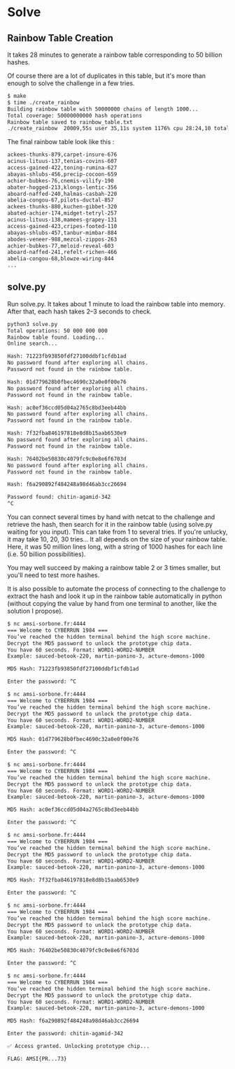 # Solve

## Rainbow Table Creation
It takes 28 minutes to generate a rainbow table corresponding to 50 billion hashes.

Of course there are a lot of duplicates in this table, but it's more than enough to solve the challenge in a few tries.
```bash
$ make
$ time ./create_rainbow             
Building rainbow table with 50000000 chains of length 1000...
Total coverage: 50000000000 hash operations
Rainbow table saved to rainbow_table.txt
./create_rainbow  20009,55s user 35,11s system 1176% cpu 28:24,10 total
```

The final rainbow table look like this :
```bash
ackees-thunks-879,carpet-insure-676
acinus-lituus-137,tenias-covins-607
access-gained-422,toning-rumina-627
abayas-shlubs-456,precip-cocoon-659
achier-bubkes-76,cnemis-vilify-190
abater-hogged-213,klongs-lentic-356
aboard-naffed-240,halmas-casbah-220
abelia-congou-67,pilots-ductal-857
ackees-thunks-880,kuchen-gibbet-320
abated-achier-174,midget-tetryl-257
acinus-lituus-138,mamees-grapey-131
access-gained-423,cripes-footed-110
abayas-shlubs-457,tanbur-mimbar-884
abodes-veneer-988,mezcal-zippos-263
achier-bubkes-77,meloid-reveal-603
aboard-naffed-241,refelt-richen-466
abelia-congou-68,blowze-wiring-844
...
```

## solve.py
Run solve.py. It takes about 1 minute to load the rainbow table into memory. After that, each hash takes 2–3 seconds to check.
```bash
python3 solve.py         
Total operations: 50 000 000 000
Rainbow table found. Loading...
Online search...

Hash: 71223fb93850fdf27100ddbf1cfdb1ad
No password found after exploring all chains.
Password not found in the rainbow table.

Hash: 01d779628b0fbec4690c32a0e0f00e76
No password found after exploring all chains.
Password not found in the rainbow table.

Hash: ac0ef36ccd05d04a2765c8bd3eeb44bb
No password found after exploring all chains.
Password not found in the rainbow table.

Hash: 7f32fba846197818e8d8b15aab6530e9
No password found after exploring all chains.
Password not found in the rainbow table.

Hash: 76402be50830c4079fc9c0e8e6f6703d
No password found after exploring all chains.
Password not found in the rainbow table.

Hash: f6a290892f484248a98d46ab3cc26694

Password found: chitin-agamid-342
^C
```
You can connect several times by hand with netcat to the challenge and retrieve the hash, then search for it in the rainbow table (using solve.py waiting for you input).
This can take from 1 to several tries. If you're unlucky, it may take 10, 20, 30 tries... It all depends on the size of your rainbow table. Here, it was 50 million lines long, with a string of 1000 hashes for each line (i.e. 50 billion possibilities).

You may well succeed by making a rainbow table 2 or 3 times smaller, but you'll need to test more hashes.

It is also possible to automate the process of connecting to the challenge to extract the hash and look it up in the rainbow table automatically in python (without copying the value by hand from one terminal to another, like the solution I propose).
```bash
$ nc amsi-sorbone.fr:4444
=== Welcome to CYBERRUN 1984 ===
You’ve reached the hidden terminal behind the high score machine.
Decrypt the MD5 password to unlock the prototype chip data.
You have 60 seconds. Format: WORD1-WORD2-NUMBER
Example: sauced-betook-220, martin-panino-3, acture-demons-1000

MD5 Hash: 71223fb93850fdf27100ddbf1cfdb1ad

Enter the password: ^C

$ nc amsi-sorbone.fr:4444
=== Welcome to CYBERRUN 1984 ===
You’ve reached the hidden terminal behind the high score machine.
Decrypt the MD5 password to unlock the prototype chip data.
You have 60 seconds. Format: WORD1-WORD2-NUMBER
Example: sauced-betook-220, martin-panino-3, acture-demons-1000

MD5 Hash: 01d779628b0fbec4690c32a0e0f00e76

Enter the password: ^C

$ nc amsi-sorbone.fr:4444
=== Welcome to CYBERRUN 1984 ===
You’ve reached the hidden terminal behind the high score machine.
Decrypt the MD5 password to unlock the prototype chip data.
You have 60 seconds. Format: WORD1-WORD2-NUMBER
Example: sauced-betook-220, martin-panino-3, acture-demons-1000

MD5 Hash: ac0ef36ccd05d04a2765c8bd3eeb44bb

Enter the password: ^C

$ nc amsi-sorbone.fr:4444
=== Welcome to CYBERRUN 1984 ===
You’ve reached the hidden terminal behind the high score machine.
Decrypt the MD5 password to unlock the prototype chip data.
You have 60 seconds. Format: WORD1-WORD2-NUMBER
Example: sauced-betook-220, martin-panino-3, acture-demons-1000

MD5 Hash: 7f32fba846197818e8d8b15aab6530e9

Enter the password: ^C

$ nc amsi-sorbone.fr:4444
=== Welcome to CYBERRUN 1984 ===
You’ve reached the hidden terminal behind the high score machine.
Decrypt the MD5 password to unlock the prototype chip data.
You have 60 seconds. Format: WORD1-WORD2-NUMBER
Example: sauced-betook-220, martin-panino-3, acture-demons-1000

MD5 Hash: 76402be50830c4079fc9c0e8e6f6703d

Enter the password: ^C

$ nc amsi-sorbone.fr:4444
=== Welcome to CYBERRUN 1984 ===
You’ve reached the hidden terminal behind the high score machine.
Decrypt the MD5 password to unlock the prototype chip data.
You have 60 seconds. Format: WORD1-WORD2-NUMBER
Example: sauced-betook-220, martin-panino-3, acture-demons-1000

MD5 Hash: f6a290892f484248a98d46ab3cc26694

Enter the password: chitin-agamid-342

✅ Access granted. Unlocking prototype chip...

FLAG: AMSI{PR...73}
```

